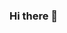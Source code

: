 ### Hi there 👋

<!--
**RohitIrvisetty/rohitirvisetty** is a ✨ _special_ ✨ repository because its `README.md` (this file) appears on your GitHub profile.

Here are some ideas to get you started:

- 🔭 I’m currently working on full stack applications and Security.
- 🌱 I’m currently learning new things every day.
- 👯 I’m looking to collaborate on machine learning projects.
- 🤔 I’m looking for a study partner in security domain.
- ⚡ Fun fact: I can pin point any counry on the map. 
-->
